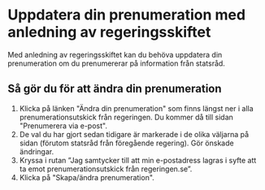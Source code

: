 # Uppdatera din prenumeration med anledning av regeringsskiftet

Med anledning av regeringsskiftet kan du behöva uppdatera din prenumeration om du prenumererar på information från statsråd.

## Så gör du för att ändra din prenumeration

1. Klicka på länken "Ändra din prenumeration" som finns längst ner i alla prenumerationsutskick från regeringen. Du kommer då till sidan "Prenumerera via e-post".
2. De val du har gjort sedan tidigare är markerade i de olika väljarna på sidan (förutom statsråd från föregående regering). Gör önskade ändringar.
3. Kryssa i rutan ”Jag samtycker till att min e-postadress lagras i syfte att ta emot prenumerationsutskick från regeringen.se”.
4. Klicka på "Skapa/ändra prenumeration".
